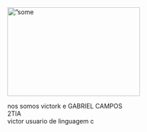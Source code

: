 <!DOCTYPE html>
<html>
<head>
</head>
<body>
<img src=”” alt=”some text” width=300 height=200/>
<p> nos somos victork e GABRIEL CAMPOS<br>
 2TIA<br>
 victor usuario de linguagem c
  </p>

</body>
</html>

